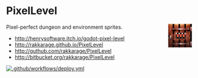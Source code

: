 # PixelLevel

<img align="right" src="icon.png">

Pixel-perfect dungeon and environment sprites.

- <http://henrysoftware.itch.io/godot-pixel-level>
- <http://rakkarage.github.io/PixelLevel>
- <http://guthub.com/rakkarage/PixelLevel>
- <http://bitbucket.org/rakkarage/PixelLevel>

[![.github/workflows/deploy.yml](https://github.com/rakkarage/PixelLevel/actions/workflows/deploy.yml/badge.svg)](https://github.com/rakkarage/PixelLevel/actions/workflows/deploy.yml)
